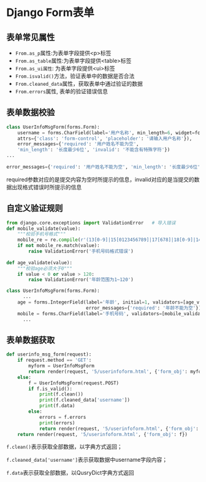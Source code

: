 # Django Form表单

## 表单常见属性

* `From.as_p`属性:为表单字段提供\<p>标签
* `From.as_table`属性:为表单字段提供\<table>标签
* `From.as_ui属性`: 为表单字段提供\<ui>标签
* `From.isvalid()`方法，验证表单中的数据是否合法
* `From.cleaned_data`属性，获取表单中通过验证的数据
* `From.errors`属性, 表单的验证错误信息

## 表单数据校验
```Python
class UserInfoMsgForm(forms.Form):
    username = forms.CharField(label='用户名称', min_length=6, widget=forms.widgets.TextInput(
    attrs={'class': 'form-control', 'placeholder': '请输入用户名称'}),
    error_messages={'required': '用户姓名不能为空',
    'min_length': '长度最少6位', 'invalid': '不能含有特殊字符'})
...
    
error_messages={'required': '用户姓名不能为空', 'min_length': '长度最少6位', 'invalid': '不能含有特殊字符'}
```
required参数对应的是提交内容为空时所提示的信息，invalid对应的是当提交的数据出现格式错误时所提示的信息

## 自定义验证规则
```Python
from django.core.exceptions import ValidationError   # 导入错误
def mobile_validate(value):
    """校验手机号格式"""
    mobile_re = re.compile(r'(13[0-9]|15[0123456789]|17[678]|18[0-9]|14[57])[0-9]{8}$')  # 手机号码正则判断
    if not mobile_re.match(value):
        raise ValidationError('手机号码格式错误')
      
def age_validate(value):
    """校验age必须大于0"""
    if value < 0 or value > 120:
        raise ValidationError('年龄范围为1~120')

class UserInfoMsgForm(forms.Form):
      ...
    age = forms.IntegerField(label='年龄', initial=1, validators=[age_validate],
                             error_messages={'required': '年龄不能为空'})
    mobile = forms.CharField(label='手机号码', validators=[mobile_validate], error_messages={'required': '手机号码不能为空'})
      ...

```

## 表单数据获取
```Python
def userinfo_msg_form(request):
    if request.method == 'GET':
        myform = UserInfoMsgForm
        return render(request, '5/userinfoform.html', {'form_obj': myform})
    else:
        f = UserInfoMsgForm(request.POST)
        if f.is_valid():
            print(f.clean())
            print(f.cleaned_data['username'])
            print(f.data)
        else:
            errors = f.errors
            print(errors)
            return render(request, '5/userinfoform.html', {'form_obj': f, 'errors': errors})
    return render(request, '5/userinfoform.html', {'form_obj': f})
```

`f.clean()`表示获取全部数据，以字典方式返回；

`f.cleaned_data['username']`表示获取数据中username字段内容；

`f.data`表示获取全部数据，以QusryDict字典方式返回

